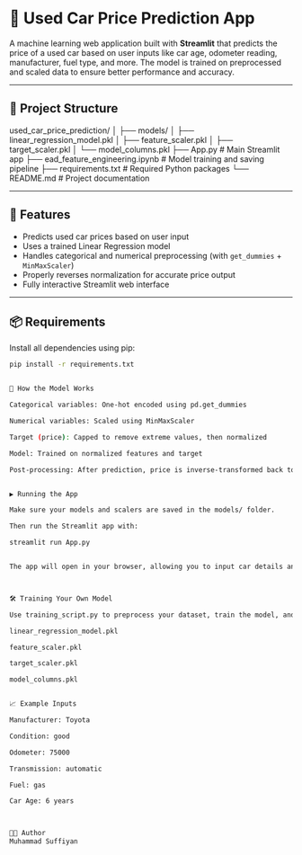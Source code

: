 # 🚗 Used Car Price Prediction App

A machine learning web application built with **Streamlit** that predicts the price of a used car based on user inputs like car age, odometer reading, manufacturer, fuel type, and more. The model is trained on preprocessed and scaled data to ensure better performance and accuracy.

---

## 📂 Project Structure

used_car_price_prediction/
│
├── models/
│ ├── linear_regression_model.pkl
│ ├── feature_scaler.pkl
│ ├── target_scaler.pkl
│ └── model_columns.pkl
├── App.py # Main Streamlit app
├── ead_feature_engineering.ipynb # Model training and saving pipeline
├── requirements.txt # Required Python packages
└── README.md # Project documentation


---

## 🚀 Features

- Predicts used car prices based on user input
- Uses a trained Linear Regression model
- Handles categorical and numerical preprocessing (with `get_dummies` + `MinMaxScaler`)
- Properly reverses normalization for accurate price output
- Fully interactive Streamlit web interface

---

## 📦 Requirements

Install all dependencies using pip:

```bash
pip install -r requirements.txt


🧠 How the Model Works

Categorical variables: One-hot encoded using pd.get_dummies

Numerical variables: Scaled using MinMaxScaler

Target (price): Capped to remove extreme values, then normalized

Model: Trained on normalized features and target

Post-processing: After prediction, price is inverse-transformed back to original scale


▶️ Running the App

Make sure your models and scalers are saved in the models/ folder.

Then run the Streamlit app with:

streamlit run App.py


The app will open in your browser, allowing you to input car details and get a price predictions



🛠️ Training Your Own Model

Use training_script.py to preprocess your dataset, train the model, and save:

linear_regression_model.pkl

feature_scaler.pkl

target_scaler.pkl

model_columns.pkl


📈 Example Inputs

Manufacturer: Toyota

Condition: good

Odometer: 75000

Transmission: automatic

Fuel: gas

Car Age: 6 years



🧑‍💻 Author
Muhammad Suffiyan